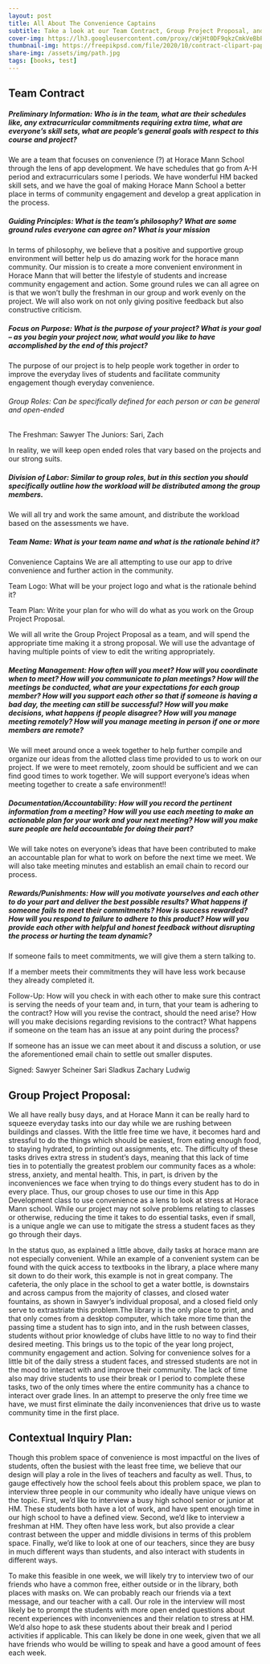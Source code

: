 ```yaml
---
layout: post
title: All About The Convenience Captains
subtitle: Take a look at our Team Contract, Group Project Proposal, and Contextual Inquiry Plan
cover-img: https://lh3.googleusercontent.com/proxy/cWjHt0DF9qkzCmkVeBbPBcOU2AyrWpvrKQ-3EO6iDSLeVNAvmmaEqhXqC9V6Zk2n4dE8MdTjwhIKRlRRkpfQBhqXOjrPnBFoNw
thumbnail-img: https://freepikpsd.com/file/2020/10/contract-clipart-paper-form-3-Free-Vector.png
share-img: /assets/img/path.jpg
tags: [books, test]
---
```


## Team Contract

##### Preliminary Information: Who is in the team, what are their schedules like, any extracurricular commitments requiring extra time, what are everyone’s skill sets, what are people’s general goals with respect to this course and project?

We are a team that focuses on convenience (?) at Horace Mann School through the lens of app development. We have schedules that go from A-H period and extracurriculars some I periods. We have wonderful HM backed skill sets, and we have the goal of making Horace Mann School a better place in terms of community engagement and develop a great application in the process.

##### Guiding Principles: What is the team’s philosophy? What are some ground rules everyone can agree on? What is your mission

In terms of philosophy, we believe that a positive and supportive group environment will better help us do amazing work for the horace mann community. Our mission is to create a more convenient environment in Horace Mann that will better the lifestyle of students and increase community engagement and action. Some ground rules we can all agree on is that we won’t bully the freshman in our group and work evenly on the project. We will also work on not only giving positive feedback but also constructive criticism.

##### Focus on Purpose: What is the purpose of your project? What is your goal – as you begin your project now, what would you like to have accomplished by the end of this project?

The purpose of our project is to help people work together in order to improve the everyday lives of students and facilitate community engagement though everyday convenience.

###### Group Roles: Can be specifically defined for each person or can be general and open-ended

The Freshman: Sawyer
The Juniors: Sari, Zach

In reality, we will keep open ended roles that vary based on the projects and our strong suits.

##### Division of Labor: Similar to group roles, but in this section you should specifically outline how the workload will be distributed among the group members.

We will all try and work the same amount, and distribute the workload based on the assessments we have. 

##### Team Name: What is your team name and what is the rationale behind it?

Convenience Captains
We are all attempting to use our app to drive convenience and further action in the community.

Team Logo:
 What will be your project logo and what is the rationale behind it?

Team Plan: Write your plan for who will do what as you work on the Group Project Proposal.

We will all write the Group Project Proposal as a team, and will spend the appropriate time making it a strong proposal. We will use the advantage of having multiple points of view to edit the writing appropriately.

##### Meeting Management: How often will you meet? How will you coordinate when to meet? How will you communicate to plan meetings? How will the meetings be conducted, what are your expectations for each group member? How will you support each other so that if someone is having a bad day, the meeting can still be successful? How will you make decisions, what happens if people disagree? How will you manage meeting remotely? How will you manage meeting in person if one or more members are remote?

We will meet around once a week together to help further compile and organize our ideas from the allotted class time provided to us to work on our project. If we were to meet remotely, zoom should be sufficient and we can find good times to work together. We will support everyone’s ideas when meeting together to create a safe environment!!

##### Documentation/Accountability: How will you record the pertinent information from a meeting? How will you use each meeting to make an actionable plan for your work and your next meeting? How will you make sure people are held accountable for doing their part?

We will take notes on everyone’s ideas that have been contributed to make an accountable plan for what to work on before the next time we meet. We will also take meeting minutes and establish an email chain to record our process.

##### Rewards/Punishments: How will you motivate yourselves and each other to do your part and deliver the best possible results? What happens if someone fails to meet their commitments? How is success rewarded? How will you respond to failure to adhere to this product? How will you provide each other with helpful and honest feedback without disrupting the process or hurting the team dynamic?

If someone fails to meet commitments, we will give them a stern talking to. 

If a member meets their commitments they will have less work because they already completed it.

Follow-Up: How will you check in with each other to make sure this contract is serving the needs of your team and, in turn, that your team is adhering to the contract? How will you revise the contract, should the need arise? How will you make decisions regarding revisions to the contract? What happens if someone on the team has an issue at any point during the process?

If someone has an issue we can meet about it and discuss a solution, or use the aforementioned email chain to settle out smaller disputes.

Signed:
Sawyer Scheiner
Sari Sladkus
Zachary Ludwig

## Group Project Proposal:

We all have really busy days, and at Horace Mann it can be really hard to squeeze everyday tasks into our day while we are rushing between buildings and classes. With the little free time we have, it becomes hard and stressful to do the things which should be easiest, from eating enough food, to staying hydrated, to printing out assignments, etc. The difficulty of these tasks drives extra stress in student’s days, meaning that this lack of time ties in to potentially the greatest problem our community faces as a whole: stress, anxiety, and mental health. This, in part, is driven by the inconveniences we face when trying to do things every student has to do in every place. Thus, our group choses to use our time in this App Development class to use convenience as a lens to look at stress at Horace Mann school. While our project may not solve problems relating to classes or otherwise, reducing the time it takes to do essential tasks, even if small, is a unique angle we can use to mitigate the stress a student faces as they go through their days.

In the status quo, as explained a little above, daily tasks at horace mann are not especially convenient. While an example of a convenient system can be found with the quick access to textbooks in the library, a place where many sit down to do their work, this example is not in great company. The cafeteria, the only place in the school to get a water bottle, is downstairs and across campus from the majority of classes, and closed water fountains, as shown in Sawyer’s individual proposal, and a closed field only serve to extrastriate this problem.The library is the only place to print, and that only comes from a desktop computer, which take more time than the passing time a student has to sign into, and in the rush between classes, students without prior knowledge of clubs have little to no way to find their desired meeting. This brings us to the topic of the year long project, community engagement and action. Solving for convenience solves for a little bit of the daily stress a student faces, and stressed students are not in the mood to interact with and improve their community. The lack of time also may drive students to use their break or I period to complete these tasks, two of the only times where the entire community has a chance to interact over grade lines. In an attempt to preserve the only free time we have, we must first eliminate the daily inconveniences that drive us to waste community time in the first place.

## Contextual Inquiry Plan:

Though this problem space of convenience is most impactful on the lives of students, often the busiest with the least free time, we believe that our design will play a role in the lives of teachers and faculty as well. Thus, to gauge effectively how the school feels about this problem space, we plan to interview three people in our community who ideally have unique views on the topic. First, we’d like to interview a busy high school senior or junior at HM. These students both have a lot of work, and have spent enough time in our high school to have a defined view. Second, we’d like to interview a freshman at HM. They often have less work, but also provide a clear contrast between the upper and middle divisions in terms of this problem space. Finally, we’d like to look at one of our teachers, since they are busy in much different ways than students, and also interact with students in different ways. 

To make this feasible in one week, we will likely try to interview two of our friends who have a common free, either outside or in the library, both places with masks on. We can probably reach our friends via a text message, and our teacher with a call. Our role in the interview will most likely be to prompt the students with more open ended questions about recent experiences with inconveniences and their relation to stress at HM. We’d also hope to ask these students about their break and I period activities if applicable. This can likely be done in one week, given that we all have friends who would be willing to speak and have a good amount of fees each week.



